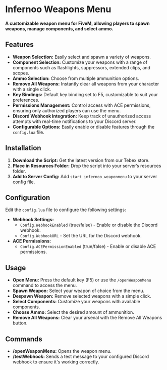 # Infernoo Weapons Menu

**A customizable weapon menu for FiveM, allowing players to spawn weapons, manage components, and select ammo.**

## Features
- **Weapon Selection:** Easily select and spawn a variety of weapons.
- **Component Selection:** Customize your weapons with a range of components such as flashlights, suppressors, extended clips, and scopes.
- **Ammo Selection:** Choose from multiple ammunition options.
- **Remove All Weapons:** Instantly clear all weapons from your character with a single click.
- **Key Bindings:** Default key binding set to F5, customizable to suit your preferences.
- **Permissions Management:** Control access with ACE permissions, ensuring only authorized players can use the menu.
- **Discord Webhook Integration:** Keep track of unauthorized access attempts with real-time notifications to your Discord server.
- **Configurable Options:** Easily enable or disable features through the `config.lua` file.

## Installation
1. **Download the Script:** Get the latest version from our Tebex store.
2. **Place in Resources Folder:** Drop the script into your server’s resources folder.
3. **Add to Server Config:** Add `start infernoo_weaponmenu` to your server config file.

## Configuration
Edit the `config.lua` file to configure the following settings:
- **Webhook Settings:**
  - `Config.WebhookEnabled` (true/false) - Enable or disable the Discord webhook.
  - `Config.WebhookURL` - Set the URL for the Discord webhook.
- **ACE Permissions:**
  - `Config.ACEPermissionEnabled` (true/false) - Enable or disable ACE permissions.

## Usage
- **Open Menu:** Press the default key (F5) or use the `/openWeaponMenu` command to access the menu.
- **Spawn Weapon:** Select your weapon of choice from the menu.
- **Despawn Weapon:** Remove selected weapons with a simple click.
- **Select Components:** Customize your weapons with available components.
- **Choose Ammo:** Select the desired amount of ammunition.
- **Remove All Weapons:** Clear your arsenal with the Remove All Weapons button.

## Commands
- **/openWeaponMenu:** Opens the weapon menu.
- **/testWebhook:** Sends a test message to your configured Discord webhook to ensure it's working correctly.
